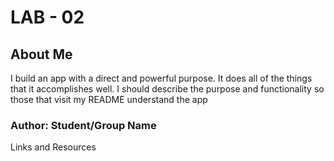 # LAB - 02
## About Me
I build an app with a direct and powerful purpose. It does all of the things that it accomplishes well. I should describe the purpose and functionality so those that visit my README understand the app

### Author: Student/Group Name
Links and Resources